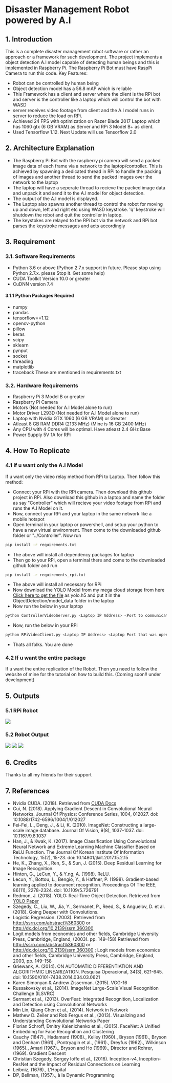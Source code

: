 # Disaster Management Robot powered by A.I
## 1. Introduction
This is a complete disaster management robot software or rather an approach or a framework for such development. The project implements a object detection A.I model capable of detecting human beings and this is implemented in Raspberry Pi.
The  Raspberry Pi Bot must have RaspPi Camera to run this code.
Key Features:
 - Robot can be controlled by human being
 - Object detection model has a 56.8 mAP which is reliable
 - This Framework has a client and server where the client is the RPi bot and server is the controller like a laptop which will control the bot with WASD
 - server receives video footage from client and the A.I model runs in server to reduce the load on RPi.
 - Achieved 24 FPS with optimization on Razer Blade 2017 Laptop which has 1060 gtx (6 GB VRAM) as Server and RPi 3 Model B+ as client.
 - Used Tensorflow 1.12. Next Update will use Tensorflow 2.0

## 2. Architecture Explanation
 - The Raspberry Pi Bot with the raspberry pi camera will send a packed image data of each frame via a network to the laptop/controller. This is achieved by spawning a dedicated thread in RPi to handle the packing of images and another thread to send the packed images over the network to the laptop
 - The laptop will have a seperate thread to recieve the packed image data and unpack it and send it to the A.I model for object detection.
 - The output of the A.I model is displayed.
 - The Laptop also spawns another thread to control the robot for moving up and down, left and right etc using WASD keystroke. 'q' keystroke will shutdown the robot and quit the controller in laptop.
 - The keystokes are relayed to the RPi bot via the network and RPi bot parses the keystroke messages and acts accordingly

## 3. Requirement
### 3.1. Software Requirements
 - Python 3.6 or above (Python 2.7.x support in future. Please stop using Python 2.7.x. please Stop it. Get some help)
 - CUDA Toolkit Version 10.0 or greater
 - CuDNN version 7.4
#### 3.1.1 Python Packages Required
 - numpy
 - pandas
 - tensorflow==1.12
 - opencv-python
 - pillow
 - keras
 - scipy
 - sklearn
 - pynput
 - socket
 - threading
 - matplotlib
 - traceback
These are mentioned in requirements.txt
### 3.2. Hardware Requirements
 - Raspberry Pi 3 Model B or greater
 - Raspberry Pi Camera
 - Motors (Not needed for A.I Model alone to run)
 - Motor Driver L293D (Not needed for A.I Model alone to run)
 - Laptop with Nvidia GTX 1060 (6 GB VRAM) or Greater
 - Atleast 8 GB RAM DDR4 (2133 MHz) (Mine is 16 GB 2400 MHz)
 - Any CPU with 4 Cores will be optimal. Have atleast 2.4 GHz Base
 - Power Supply 5V 1A for RPi
## 4. How To Replicate
### 4.1 If u want only the A.I Model
If u want only the video relay method from RPi to Laptop. Then follow this method:  
 - Connect your RPi with the RPi camera. Then download this github project in RPi. Also download this github in a laptop and name the folder as say "Controller" which will recieve your video footage from RPi and runs the A.I Model on it.
 - Now, connect your RPi and your laptop in the same network like a mobile hotspot
 - Open terminal in your laptop or powershell, and setup your python to have a new virtual environment. Then come to the downloaded github folder or "../Controller". Now run
 ```bash
 pip install -r requirements.txt
 ```
 - The above will install all dependency packages for laptop
 - Then go to your RPi, open a terminal there and come to the downloaded github folder and run 
 ```bash
 pip install -r requirements_rpi.txt
 ```
 - The above will install all necessary for RPi
 - Now download the YOLO Model from my mega cloud storage from here [Click here to get the file](https://mega.nz/#!oPhlzS7Z) as yolo.h5 and put it in the ObjectDetection/model_data folder in the laptop
 - Now run the below in your laptop
 ```bash
 python ControllerVideoServer.py <Laptop IP Address> <Port to communicate>
 ```
 - Now, run the below in your RPi
 ```bash
 python RPiVideoClient.py <Laptop IP Address> <Laptop Port that was opened to communicate>
 ```
 - Thats all folks. You are done

### 4.2 If u want the entire package
If u want the entire replication of the Robot. Then you need to follow the website of mine for the tutorial on how to build this. (Coming soon!! under development)

## 5. Outputs
### 5.1 RPi Robot
<img src = "./outputs/Robot Image.JPG" />

### 5.2 Robot Output
<img src = "./outputs/Test1.JPG" />
<img src = "./outputs/Test2.JPG" />
<img src = "./outputs/Test3.JPG" />

## 6. Credits
Thanks to all my friends for their support

## 7. References
 - Nvidia CUDA. (2018). Retrieved from [CUDA Docs](http://developer.download.nvidia.com/compute/cuda/9.0/Prod/docs/sidebar/CUDA_Quick_Start_Guide.pdf)
 - Cui, N. (2018). Applying Gradient Descent in Convolutional Neural Networks. Journal Of Physics: Conference Series, 1004, 012027. doi: 10.1088/1742-6596/1004/1/012027
 - Fei-Fei, L., Deng, J., & Li, K. (2010). ImageNet: Constructing a large-scale image database. Journal Of Vision, 9(8), 1037-1037. doi: 10.1167/9.8.1037
 - Han, J., & Kwak, K. (2017). Image Classification Using Convolutional Neural Network and Extreme Learning Machine Classifier Based on ReLU Function. The Journal Of Korean Institute Of Information Technology, 15(2), 15-23. doi: 10.14801/jkiit.2017.15.2.15
 - He, K., Zhang, X., Ren, S., & Sun, J. (2015). Deep Residual Learning for Image Recognition.
 - Hinton, G., LeCun, Y., & Y.ng, A. (1998). ReLU.
 - Lecun, Y., Bottou, L., Bengio, Y., & Haffner, P. (1998). Gradient-based learning applied to document recognition. Proceedings Of The IEEE, 86(11), 2278-2324. doi: 10.1109/5.726791
 - Redmon, J. (2018). YOLO: Real-Time Object Detection. Retrieved from [YOLO Paper](https://pjreddie.com/darknet/yolo/)
  - Szegedy, C., Liu, W., Jia, Y., Sermanet, P., Reed, S., & Anguelov, D. et al. (2018). Going Deeper with Convolutions. 
 - Logistic Regression. (2003). Retrieved from http://ssrn.com/abstract¼360300 or http://dx.doi.org/10.2139/ssrn.360300
 - Logit models from economics and other fields, Cambridge University Press, Cambridge, England, (2003). pp. 149–158) Retrieved from http://ssrn.com/abstract¼360300 or http://dx.doi.org/10.2139/ssrn.360300 ; Logit models from economics and other fields, Cambridge University Press, Cambridge, England, 2003, pp. 149–158
 - Griewank, A. (2014). ON AUTOMATIC DIFFERENTIATION AND ALGORITHMIC LINEARIZATION. Pesquisa Operacional, 34(3), 621-645. doi: 10.1590/0101-7438.2014.034.03.0621
 - Karen Simonyan & Andrew Zisserman.  (2015). VGG-16
 - Russakovsky et al., (2014). ImageNet Large-Scale Visual Recognition Challenge (ILSVRC)
 - Sermant et al., (2013). OverFeat: Integrated Recognition, Localization and Detection using Convolutional Networks
 - Min Lin, Qiang Chen et al., (2014). Network in Network
 - Mathew D. Zeiler and Rob Fergus et al., (2013). Visualizing and Understanding Convolutional Networks Paper
 - Florian Schroff, Dmitry Kalenichenko et al., (2015). FaceNet: A Unified Embedding for Face Recognition and Clustering
 - Cauchy (1847)., Hadamard (1908)., Kelley (1960)., Bryson (1961)., Bryson and Denham (1961)., Pontryagin et al., (1961)., Dreyfus (1962)., Wilkinson (1965)., Amari (1967)., Bryson and Ho (1969)., Director and Rohrer, (1969). Gradient Descent
 - Christian Szegedy, Sergey Ioffe et al., (2016). Inception-v4, Inception-ResNet and the Impact of Residual Connections on Learning
 - Leibniz, (1676)., L'Hopital 
 - DP, Bellman, (1957)., à la Dynamic Programming
